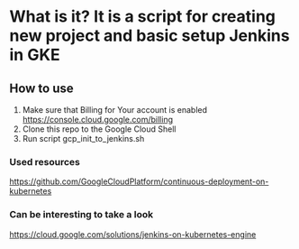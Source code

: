 # What is it? It is a script for creating new project and basic setup Jenkins in GKE 

## How to use

1. Make sure that Billing for Your account is enabled https://console.cloud.google.com/billing
2. Clone this repo to the Google Cloud Shell
3. Run script
   gcp_init_to_jenkins.sh

### Used resources
https://github.com/GoogleCloudPlatform/continuous-deployment-on-kubernetes

### Can be interesting to take a look
https://cloud.google.com/solutions/jenkins-on-kubernetes-engine
